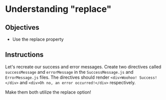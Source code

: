# Understanding "replace"

## Objectives

- Use the replace property

## Instructions

Let's recreate our success and error messages. Create two directives called `successMessage` and `errorMessage` in the `SuccessMessage.js` and `ErrorMessage.js` files. The directives should render `<div>Woohoo! Success!</div>` and `<div>Oh no, an error occurred!</div>` respectively. 

Make them both utilize the replace option!
